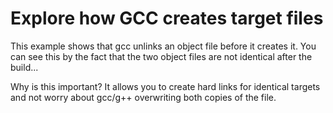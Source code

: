 # Explore how GCC creates target files

This example shows that gcc unlinks an object file before it creates it.
You can see this by the fact that the two object files are not identical
after the build...

Why is this important? It allows you to create hard links for identical
targets and not worry about gcc/g++ overwriting both copies of the file.
